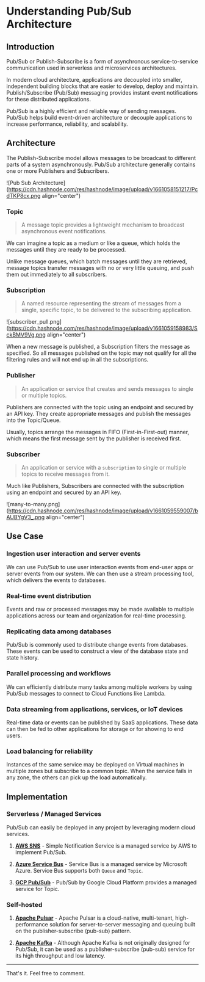 # Understanding Pub/Sub Architecture

## Introduction
Pub/Sub or Publish-Subscribe is a form of asynchronous service-to-service communication used in serverless and microservices architectures.

In modern cloud architecture, applications are decoupled into smaller, independent building blocks that are easier to develop, deploy and maintain. Publish/Subscribe (Pub/Sub) messaging provides instant event notifications for these distributed applications.  

Pub/Sub is a highly efficient and reliable way of sending messages. Pub/Sub helps build event-driven architecture or decouple applications to increase performance, reliability, and scalability.

## Architecture
The Publish-Subscribe model allows messages to be broadcast to different parts of a system asynchronously. Pub/Sub architecture generally contains one or more Publishers and Subscribers.

![Pub Sub Architecture](https://cdn.hashnode.com/res/hashnode/image/upload/v1661058151217/PcdTKP8cx.png align="center")

### Topic

> A message topic provides a lightweight mechanism to broadcast asynchronous event notifications.

We can imagine a topic as a medium or like a queue, which holds the messages until they are ready to be processed.

Unlike message queues, which batch messages until they are retrieved, message topics transfer messages with no or very little queuing, and push them out immediately to all subscribers. 

### Subscription
> A named resource representing the stream of messages from a single, specific topic, to be delivered to the subscribing application.

![subscriber_pull.png](https://cdn.hashnode.com/res/hashnode/image/upload/v1661059158983/SckBMV9Vg.png align="center")

When a new message is published, a Subscription filters the message as specified. So all messages published on the topic may not qualify for all the filtering rules and will not end up in all the subscriptions.

### Publisher
> An application or service that creates and sends messages to single or multiple topics.

Publishers are connected with the topic using an endpoint and secured by an API key. They create appropriate messages and publish the messages into the Topic/Queue.

Usually, topics arrange the messages in FIFO (First-in-First-out) manner, which means the first message sent by the publisher is received first.

### Subscriber
> An application or service with a `subscription` to single or multiple topics to receive messages from it.

Much like Publishers, Subscribers are connected with the subscription using an endpoint and secured by an API key. 


![many-to-many.png](https://cdn.hashnode.com/res/hashnode/image/upload/v1661059559007/bAUBYgV3_.png align="center")

## Use Case

### Ingestion user interaction and server events

We can use Pub/Sub to use user interaction events from end-user apps or server events from our system. We can then use a stream processing tool, which delivers the events to databases.

### Real-time event distribution

Events and raw or processed messages may be made available to multiple applications across our team and organization for real-time processing.

### Replicating data among databases

Pub/Sub is commonly used to distribute change events from databases. These events can be used to construct a view of the database state and state history.

### Parallel processing and workflows 

We can efficiently distribute many tasks among multiple workers by using Pub/Sub messages to connect to Cloud Functions like Lambda.

### Data streaming from applications, services, or IoT devices

Real-time data or events can be published by SaaS applications. These data can then be fed to other applications for storage or for showing to end users.

### Load balancing for reliability

Instances of the same service may be deployed on Virtual machines in multiple zones but subscribe to a common topic. When the service fails in any zone, the others can pick up the load automatically.

## Implementation

### Serverless / Managed Services
Pub/Sub can easily be deployed in any project by leveraging modern cloud services.

1. [**AWS SNS**](https://aws.amazon.com/sns/) - Simple Notification Service is a managed service by AWS to implement Pub/Sub.

2. [**Azure Service Bus**](https://azure.microsoft.com/en-in/services/service-bus/) - Service Bus is a managed service by Microsoft Azure. Service Bus supports both `Queue` and `Topic`.

3. [**GCP Pub/Sub**](https://cloud.google.com/pubsub) - Pub/Sub by Google Cloud Platform provides a managed service for Topic.

### Self-hosted

1. [**Apache Pulsar**](https://pulsar.apache.org/) - Apache Pulsar is a cloud-native, multi-tenant, high-performance solution for server-to-server messaging and queuing built on the publisher-subscribe (pub-sub) pattern.

2. [**Apache Kafka**](https://kafka.apache.org/) - Although Apache Kafka is not originally designed for Pub/Sub, it can be used as a publisher-subscribe (pub-sub) service for its high throughput and low latency.

---

That's it. Feel free to comment.
